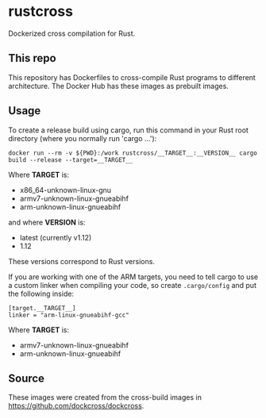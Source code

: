 # rustcross
Dockerized cross compilation for Rust.

## This repo
This repository has Dockerfiles to cross-compile Rust programs to different architecture. The Docker Hub has these images as prebuilt images.

## Usage
To create a release build using cargo, run this command in your Rust root directory (where you normally run 'cargo ...'):

    docker run --rm -v ${PWD}:/work rustcross/__TARGET__:__VERSION__ cargo build --release --target=__TARGET__
    
Where __TARGET__ is:
- x86_64-unknown-linux-gnu
- armv7-unknown-linux-gnueabihf
- arm-unknown-linux-gnueabihf

and where __VERSION__ is:
- latest (currently v1.12)
- 1.12

These versions correspond to Rust versions. 

If you are working with one of the ARM targets, you need to tell cargo to use a custom linker when compiling your code, so create `.cargo/config` and put the following inside:

```
[target.__TARGET__]
linker = "arm-linux-gnueabihf-gcc"
```

Where __TARGET__ is:
- armv7-unknown-linux-gnueabihf
- arm-unknown-linux-gnueabihf

## Source
These images were created from the cross-build images in https://github.com/dockcross/dockcross.
